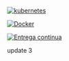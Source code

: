 [![kubernetes](https://github.com/colgatepvh/Curso_CI_6eks/actions/workflows/EKS.yml/badge.svg)](https://github.com/colgatepvh/Curso_CI_6eks/actions/workflows/EKS.yml)

[![Docker](https://github.com/colgatepvh/Curso_CI_6eks/actions/workflows/Docker.yml/badge.svg)](https://github.com/colgatepvh/Curso_CI_6eks/actions/workflows/Docker.yml)

[![Entrega continua](https://github.com/colgatepvh/Curso_CI_6eks/actions/workflows/ECS.yml/badge.svg)](https://github.com/colgatepvh/Curso_CI_6eks/actions/workflows/ECS.yml)

update
3

